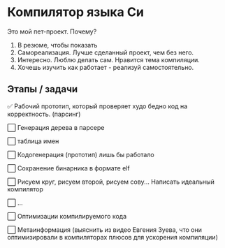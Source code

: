 # Компилятор языка Си
Это мой пет-проект. Почему?
1) В резюме, чтобы показать
2) Самореализация. Лучше сделанный проект, чем без него.
3) Интересно. Люблю делать сам. Нравится тема компиляции.
4) Хочешь изучить как работает - реализуй самостоятельно.

## Этапы / задачи
✅ Рабочий прототип, который проверяет худо бедно код на корректность. (парсинг)

⬜️ Генерация дерева в парсере 

⬜️ таблица имен

⬜️ Кодогенерация (прототип) лишь бы работало

⬜️ Сохранение бинарника в формате elf

⬜️ Рисуем круг, рисуем второй, рисуем сову... Написать идеальный компилятор

⬜️ ...

⬜️ Оптимизации компилируемого кода

⬜️ Метаинформация (выяснить из видео Евгения Зуева, что они оптимизировали в компиляторах плюсов для ускорения компиляции)



